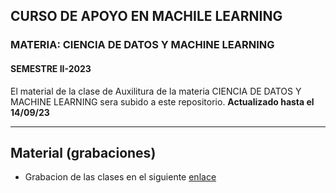 
## CURSO DE APOYO EN MACHILE LEARNING  
### MATERIA: CIENCIA DE DATOS Y MACHINE LEARNING
#### SEMESTRE II-2023
El material de la clase de Auxilitura de la materia CIENCIA DE DATOS Y MACHINE LEARNING sera subido a este repositorio.
**Actualizado hasta el 14/09/23**

------------


## Material (grabaciones)

- Grabacion de las clases en el siguiente [enlace](https://drive.google.com/drive/folders/1NE-inaXaMQyoO_hhFa_PXpUzJJWAg2uX?usp=sharing "link")
